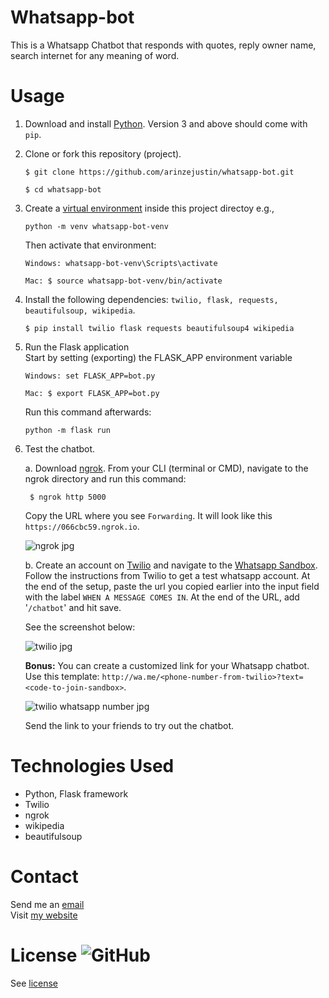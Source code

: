 # Whatsapp-bot
This is a Whatsapp Chatbot that responds with quotes, reply owner name, search internet for any meaning of word.


# Usage
1. Download and install [Python](https://www.python.org/). Version 3 and above should come with `pip`.

2. Clone or fork this repository (project).
    ```
    $ git clone https://github.com/arinzejustin/whatsapp-bot.git

    $ cd whatsapp-bot
    ```

2. Create a [virtual environment](https://packaging.python.org/guides/installing-using-pip-and-virtual-environments/) inside this project directoy e.g.,
    ```
    python -m venv whatsapp-bot-venv
    ```
    Then activate that environment:
    ```
    Windows: whatsapp-bot-venv\Scripts\activate

    Mac: $ source whatsapp-bot-venv/bin/activate
    ```

4. Install the following dependencies: `twilio, flask, requests, beautifulsoup, wikipedia`.

    ```
    $ pip install twilio flask requests beautifulsoup4 wikipedia
    ```

5. Run the Flask application  
    Start by setting (exporting) the FLASK_APP environment variable
    ```
    Windows: set FLASK_APP=bot.py

    Mac: $ export FLASK_APP=bot.py
    ```
    Run this command afterwards:
    ```
    python -m flask run
    ```

6. Test the chatbot. 

    a. Download [ngrok](https://ngrok.com/download). From your CLI (terminal or CMD), navigate to the ngrok directory and run this command:

        $ ngrok http 5000
    
    Copy the URL where you see `Forwarding`. It will look like this `https://066cbc59.ngrok.io`.

    ![ngrok jpg](https://develop.arinzejustinng.com.ng/github/ngrok.jpg)
    

    b. Create an account on [Twilio](https://www.twilio.com) and navigate to the [Whatsapp Sandbox](https://www.twilio.com/console/sms/whatsapp/sandbox). Follow the instructions from Twilio to get a test whatsapp account.
    At the end of the setup, paste the url you copied earlier into the input field with the label `WHEN A MESSAGE COMES IN`. At the end of the URL, add '`/chatbot`' and hit save.

    See the screenshot below:

    ![twilio jpg](https://develop.arinzejustinng.com.ng/github//twilio.jpg)

    **Bonus:** You can create a customized link for your Whatsapp chatbot. Use this template: `http://wa.me/<phone-number-from-twilio>?text=<code-to-join-sandbox>`.

    ![twilio whatsapp number jpg](https://develop.arinzejustinng.com.ng/github//twilio2.jpg)

    Send the link to your friends to try out the chatbot.

# Technologies Used
- Python, Flask framework
- Twilio
- ngrok
- wikipedia
- beautifulsoup

# Contact
Send me an [email](mailto:arinzejustinng@gmail.com)  
Visit [my website](https://aboutme.arinzejustinng.com.ng/)

    
# License ![GitHub](https://img.shields.io/github/license/arinzejustin/whatsapp-bot)
See [license](LICENSE)
